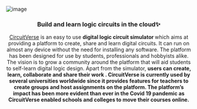 ![image](https://user-images.githubusercontent.com/67703407/135768793-fcd008f9-a9f6-4cfc-8230-7bb60143fafe.png)

<h3 style="fontsize:30px" align='center'>Build and learn logic circuits in the cloud✨</h3>
  
<p align='center'>  
  <a href="https://circuitverse.org/">CircuitVerse</a> is an easy to use <strong>digital logic circuit simulator </strong> which aims at providing a platform to create, share and learn digital circuits. It can run on almost any device without the need for installing any software. The platform has been designed for use by students, professionals and hobbyists alike. The vision is to grow a community around the platform that will aid students to self-learn digital logic design. Apart from the simulator, <strong>users can create, learn, collaborate and share their work <strong/>. CircuitVerse is currently used by several universities worldwide since it provides features for teachers to create groups and host assignments on the platform. The platform’s impact has been more evident than ever in the Covid 19 pandemic as CircuitVerse enabled schools and colleges to move their courses online.
</p>
